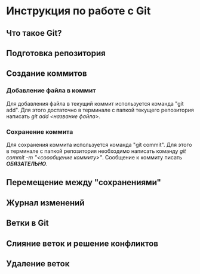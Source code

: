 # Инструкция по работе с Git

## Что такое Git?

## Подготовка репозитория

## Создание коммитов


### Добавление файла в коммит
Для добавления файла в текущий коммит используется команда "git add". Для этого достаточно в терминале с папкой текущего репозитория написать *git add <название файла>*.

### Сохранение коммита
Для сохранения коммита используется команда "git commit". Для этого в терминале с папкой репозитория необходимо написать команду *git commit -m "<соообщение коммиту>"*. Сообщение к коммиту писать ***ОБЯЗАТЕЛЬНО***.

## Перемещение между "сохранениями"

## Журнал изменений

## Ветки в Git

## Слияние веток и решение конфликтов

## Удаление веток